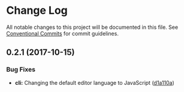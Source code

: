 # Change Log

All notable changes to this project will be documented in this file.
See [Conventional Commits](https://conventionalcommits.org) for commit guidelines.

<a name="0.2.1"></a>
## 0.2.1 (2017-10-15)


### Bug Fixes

* **cli:** Changing the default editor language to JavaScript ([d1a110a](https://github.com/lostintangent/kyte/commit/d1a110a))
